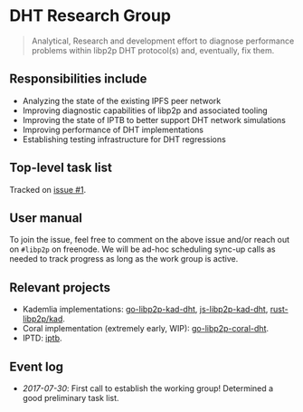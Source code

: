 # DHT Research Group

> Analytical, Research and development effort to diagnose performance problems within libp2p DHT protocol(s) and, eventually, fix them.

## Responsibilities include

- Analyzing the state of the existing IPFS peer network
- Improving diagnostic capabilities of libp2p and associated tooling
- Improving the state of IPTB to better support DHT network simulations
- Improving performance of DHT implementations
- Establishing testing infrastructure for DHT regressions

## Top-level task list

Tracked on [issue #1](https://github.com/libp2p/dht/issues/1).

## User manual

To join the issue, feel free to comment on the above issue and/or reach out on `#libp2p` on freenode. We will be ad-hoc scheduling sync-up calls as needed to track progress as long as the work group is active.

## Relevant projects

- Kademlia implementations: [go-libp2p-kad-dht](https://github.com/libp2p/go-libp2p-kad-dht), [js-libp2p-kad-dht](https://github.com/libp2p/js-libp2p-kad-dht), [rust-libp2p/kad](https://github.com/libp2p/rust-libp2p/tree/master/kad).
- Coral implementation (extremely early, WIP): [go-libp2p-coral-dht](https://github.com/libp2p/go-libp2p-coral-dht).
- IPTD: [iptb](https://github.com/ipfs/iptb).

## Event log

- *2017-07-30*: First call to establish the working group! Determined a good preliminary task list.
